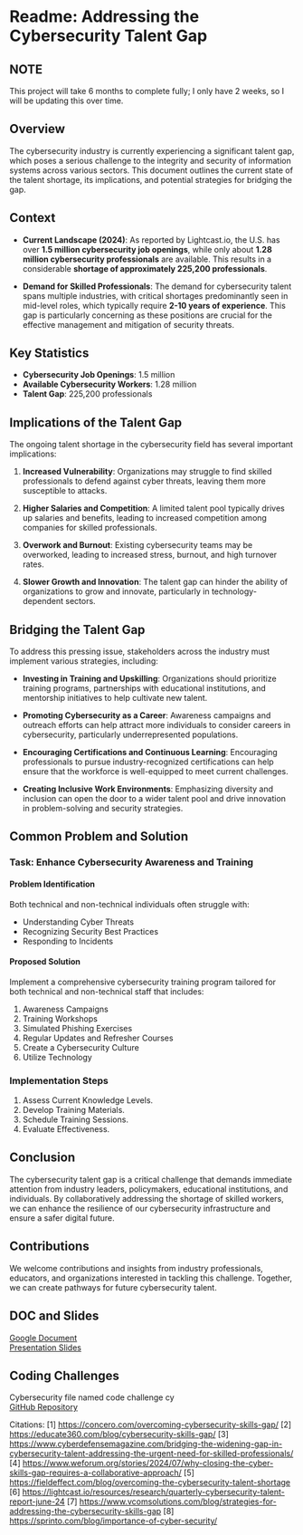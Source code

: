 # Readme: Addressing the Cybersecurity Talent Gap

## NOTE
This project will take 6 months to complete fully; I only have 2 weeks, so I will be updating this over time.

## Overview
The cybersecurity industry is currently experiencing a significant talent gap, which poses a serious challenge to the integrity and security of information systems across various sectors. This document outlines the current state of the talent shortage, its implications, and potential strategies for bridging the gap.

## Context
- **Current Landscape (2024)**: As reported by Lightcast.io, the U.S. has over **1.5 million cybersecurity job openings**, while only about **1.28 million cybersecurity professionals** are available. This results in a considerable **shortage of approximately 225,200 professionals**.
  
- **Demand for Skilled Professionals**: The demand for cybersecurity talent spans multiple industries, with critical shortages predominantly seen in mid-level roles, which typically require **2-10 years of experience**. This gap is particularly concerning as these positions are crucial for the effective management and mitigation of security threats.

## Key Statistics
- **Cybersecurity Job Openings**: 1.5 million
- **Available Cybersecurity Workers**: 1.28 million
- **Talent Gap**: 225,200 professionals

## Implications of the Talent Gap
The ongoing talent shortage in the cybersecurity field has several important implications:
1. **Increased Vulnerability**: Organizations may struggle to find skilled professionals to defend against cyber threats, leaving them more susceptible to attacks.
  
2. **Higher Salaries and Competition**: A limited talent pool typically drives up salaries and benefits, leading to increased competition among companies for skilled professionals.
  
3. **Overwork and Burnout**: Existing cybersecurity teams may be overworked, leading to increased stress, burnout, and high turnover rates.

4. **Slower Growth and Innovation**: The talent gap can hinder the ability of organizations to grow and innovate, particularly in technology-dependent sectors.

## Bridging the Talent Gap
To address this pressing issue, stakeholders across the industry must implement various strategies, including:
- **Investing in Training and Upskilling**: Organizations should prioritize training programs, partnerships with educational institutions, and mentorship initiatives to help cultivate new talent.
  
- **Promoting Cybersecurity as a Career**: Awareness campaigns and outreach efforts can help attract more individuals to consider careers in cybersecurity, particularly underrepresented populations.

- **Encouraging Certifications and Continuous Learning**: Encouraging professionals to pursue industry-recognized certifications can help ensure that the workforce is well-equipped to meet current challenges.

- **Creating Inclusive Work Environments**: Emphasizing diversity and inclusion can open the door to a wider talent pool and drive innovation in problem-solving and security strategies.

## Common Problem and Solution

### Task: Enhance Cybersecurity Awareness and Training

#### Problem Identification
Both technical and non-technical individuals often struggle with:
- Understanding Cyber Threats
- Recognizing Security Best Practices
- Responding to Incidents

#### Proposed Solution
Implement a comprehensive cybersecurity training program tailored for both technical and non-technical staff that includes:
1. Awareness Campaigns
2. Training Workshops
3. Simulated Phishing Exercises
4. Regular Updates and Refresher Courses
5. Create a Cybersecurity Culture
6. Utilize Technology

### Implementation Steps
1. Assess Current Knowledge Levels.
2. Develop Training Materials.
3. Schedule Training Sessions.
4. Evaluate Effectiveness.

## Conclusion
The cybersecurity talent gap is a critical challenge that demands immediate attention from industry leaders, policymakers, educational institutions, and individuals. By collaboratively addressing the shortage of skilled workers, we can enhance the resilience of our cybersecurity infrastructure and ensure a safer digital future.

## Contributions
We welcome contributions and insights from industry professionals, educators, and organizations interested in tackling this challenge. Together, we can create pathways for future cybersecurity talent.

## DOC and Slides
[Google Document](https://docs.google.com/document/d/1tG80qstEFJH_RiAdnq_vkALH6UEMpPC-ALogQjZd93s/edit?usp=sharing)  
[Presentation Slides](https://gamma.app/docs/Cybersecurity-Challenges-and-Solutions-pp8outrielzfglz)

## Coding Challenges 
Cybersecurity file named code challenge cy  
[GitHub Repository](https://github.com/Chris-matrix/coding_challenges)

Citations:
[1] https://concero.com/overcoming-cybersecurity-skills-gap/
[2] https://educate360.com/blog/cybersecurity-skills-gap/
[3] https://www.cyberdefensemagazine.com/bridging-the-widening-gap-in-cybersecurity-talent-addressing-the-urgent-need-for-skilled-professionals/
[4] https://www.weforum.org/stories/2024/07/why-closing-the-cyber-skills-gap-requires-a-collaborative-approach/
[5] https://fieldeffect.com/blog/overcoming-the-cybersecurity-talent-shortage
[6] https://lightcast.io/resources/research/quarterly-cybersecurity-talent-report-june-24
[7] https://www.vcomsolutions.com/blog/strategies-for-addressing-the-cybersecurity-skills-gap
[8] https://sprinto.com/blog/importance-of-cyber-security/
